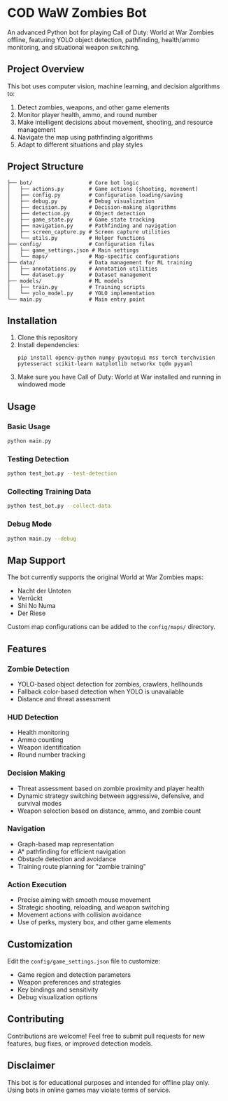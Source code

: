 # COD WaW Zombies Bot

An advanced Python bot for playing Call of Duty: World at War Zombies offline, featuring YOLO object detection, pathfinding, health/ammo monitoring, and situational weapon switching.

## Project Overview

This bot uses computer vision, machine learning, and decision algorithms to:

1. Detect zombies, weapons, and other game elements
2. Monitor player health, ammo, and round number
3. Make intelligent decisions about movement, shooting, and resource management
4. Navigate the map using pathfinding algorithms
5. Adapt to different situations and play styles

## Project Structure

```
├── bot/                  # Core bot logic
│   ├── actions.py        # Game actions (shooting, movement)
│   ├── config.py         # Configuration loading/saving
│   ├── debug.py          # Debug visualization
│   ├── decision.py       # Decision-making algorithms
│   ├── detection.py      # Object detection
│   ├── game_state.py     # Game state tracking
│   ├── navigation.py     # Pathfinding and navigation
│   ├── screen_capture.py # Screen capture utilities
│   └── utils.py          # Helper functions
├── config/               # Configuration files
│   ├── game_settings.json # Main settings
│   └── maps/             # Map-specific configurations
├── data/                 # Data management for ML training
│   ├── annotations.py    # Annotation utilities
│   └── dataset.py        # Dataset management
├── models/               # ML models
│   ├── train.py          # Training scripts
│   └── yolo_model.py     # YOLO implementation
└── main.py               # Main entry point
```

## Installation

1. Clone this repository
2. Install dependencies:
   ```
   pip install opencv-python numpy pyautogui mss torch torchvision pytesseract scikit-learn matplotlib networkx tqdm pyyaml
   ```
3. Make sure you have Call of Duty: World at War installed and running in windowed mode

## Usage

### Basic Usage

```bash
python main.py
```

### Testing Detection

```bash
python test_bot.py --test-detection
```

### Collecting Training Data

```bash
python test_bot.py --collect-data
```

### Debug Mode

```bash
python main.py --debug
```

## Map Support

The bot currently supports the original World at War Zombies maps:

- Nacht der Untoten
- Verrückt 
- Shi No Numa
- Der Riese

Custom map configurations can be added to the `config/maps/` directory.

## Features

### Zombie Detection

- YOLO-based object detection for zombies, crawlers, hellhounds
- Fallback color-based detection when YOLO is unavailable
- Distance and threat assessment

### HUD Detection

- Health monitoring
- Ammo counting
- Weapon identification
- Round number tracking

### Decision Making

- Threat assessment based on zombie proximity and player health
- Dynamic strategy switching between aggressive, defensive, and survival modes
- Weapon selection based on distance, ammo, and zombie count

### Navigation

- Graph-based map representation
- A* pathfinding for efficient navigation
- Obstacle detection and avoidance
- Training route planning for "zombie training"

### Action Execution

- Precise aiming with smooth mouse movement
- Strategic shooting, reloading, and weapon switching
- Movement actions with collision avoidance
- Use of perks, mystery box, and other game elements

## Customization

Edit the `config/game_settings.json` file to customize:

- Game region and detection parameters
- Weapon preferences and strategies
- Key bindings and sensitivity
- Debug visualization options

## Contributing

Contributions are welcome! Feel free to submit pull requests for new features, bug fixes, or improved detection models.

## Disclaimer

This bot is for educational purposes and intended for offline play only. Using bots in online games may violate terms of service.
